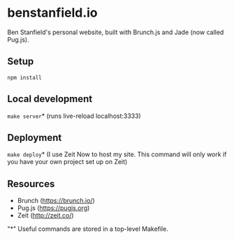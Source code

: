 # benstanfield.io
Ben Stanfield's personal website, built with Brunch.js and Jade (now called Pug.js).

## Setup
`npm install`

## Local development
`make server`* (runs live-reload localhost:3333)

## Deployment
`make deploy`* (I use Zeit Now to host my site. This command will only work if you have your own project set up on Zeit)

## Resources
- Brunch (https://brunch.io/)
- Pug.js (https://pugjs.org)
- Zeit (http://zeit.co/)


"*" Useful commands are stored in a top-level Makefile.
